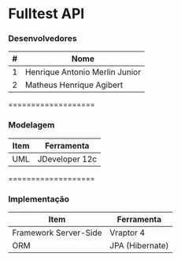 Fulltest API
===================
### Desenvolvedores
\#| Nome
-------- | ---
1| Henrique Antonio Merlin Junior
2| Matheus Henrique Agibert

===================

### Modelagem
Item     | Ferramenta
-------- | ---
UML| JDeveloper 12c

===================

### Implementação

Item     | Ferramenta
-------- | ---
Framework Server-Side| Vraptor 4
ORM| JPA (Hibernate)
